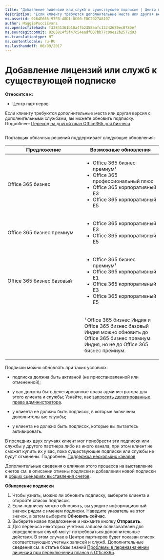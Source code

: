 ```yaml
---
title: "Добавление лицензий или служб к существующей подписке | Центр партнеров"
description: "Если клиенту требуются дополнительные места или другая версия с дополнительными службами, вы можете обновить подписку."
ms.assetid: 9264E666-97F8-48D1-8C00-EDC2927A8107
author: MaggiePucciEvans
ms.openlocfilehash: f33841361b10a4fb2358aafc13342689ec0780ef
ms.sourcegitcommit: 8205814f5f47c54eadf007bb77c09e12b2572d93
ms.translationtype: HT
ms.contentlocale: ru-RU
ms.lasthandoff: 06/09/2017
---
```

# <a name="add-licenses-or-services-to-an-existing-subscription"></a>Добавление лицензий или служб к существующей подписке

**Относится к:**

-  Центр партнеров

Если клиенту требуются дополнительные места или другая версия с дополнительными службами, вы можете обновить подписку. Подробнее: [Переход на другой план Office365 для бизнеса](http://go.microsoft.com/fwlink/p/?LinkId=723577).

## <a href="" id="upgradesubscription"></a>


Поставщик облачных решений поддерживает следующие обновления:

<table>
<colgroup>
<col width="50%" />
<col width="50%" />
</colgroup>
<thead>
<tr class="header">
<th>Предложение</th>
<th>Возможные обновления</th>
</tr>
</thead>
<tbody>
<tr class="odd">
<td>Office 365 бизнес</td>
<td><ul>
<li>Office 365 бизнес премиум¹</li>
<li>Office 365 профессиональный плюс</li>
<li>Office 365 корпоративный E3</li>
<li>Office 365 корпоративный E5</li>
</ul></td>
</tr>
<tr class="even">
<td>Office 365 бизнес премиум</td>
<td><ul>
<li>Office 365 корпоративный E3</li>
<li>Office 365 корпоративный E5</li>
</ul></td>
</tr>
<tr class="odd">
<td>Office 365 бизнес базовый</td>
<td><ul>
<li>Office 365 бизнес премиум¹</li>
<li>Office 365 корпоративный E1</li>
<li>Office 365 корпоративный E3</li>
<li>Office 365 корпоративный E5</li>
</ul></td>
</tr>
<tr class="even">
<td></td>
<td><p>¹ Office 365 бизнес Индия и Office 365 бизнес базовый Индия можно обновить до Office 365 бизнес премиум Индия, но не до Office 365 бизнес премиум.</p></td>
</tr>
</tbody>
</table>

 

Подписки можно обновлять при таких условиях:

-   подписка должна быть активной (не приостановленной или отмененной);

-   у вас должны быть делегированные права администратора для этого клиента и службы; Узнайте, как [запросить делегированные права администратора](request-a-relationship-with-a-customer.md).

-   у клиента не должно быть подписок, в которые включены дополнительные службы;

-   у клиента не должно быть подписок, которые вы пытаетесь активировать.

В последних двух случаях клиент мог приобрести эти подписки или службы у другого партнера либо из иного канала, при этом клиент не сможет купить их у вас, пока существующие подписки или службы не будут отменены. Подробнее: [Поддержка нескольких каналов](multichannel.md).

Дополнительные сведения о влиянии этого процесса на выставление счетов см. в описании отмены подписки и добавлении новой подписки в [общих сценариях выставления счетов](common-billing-scenarios.md).

**Обновление подписки**

1.  Чтобы узнать, можно ли обновить подписку, выберите клиента и откройте список подписок.
2.  Если подписку можно обновлять, вы увидите информационный значок рядом с именем подписки. Наведите указатель на этот значок, а затем выберите **Обновить сейчас**.
3.  Выберите новое предложение и нажмите кнопку **Отправить**.
4.  Для переноса некоторых учетных записей пользователей для определенных служб могут потребоваться дополнительные действия. В этом случае в Центре партнеров будет показан список соответствующих учетных записей и служб. Дополнительные сведения см. в статье базы знаний [Проблемы в переназначении лицензий при переключении планов в Office365](http://go.microsoft.com/fwlink/p/?LinkId=723576).

 

 



